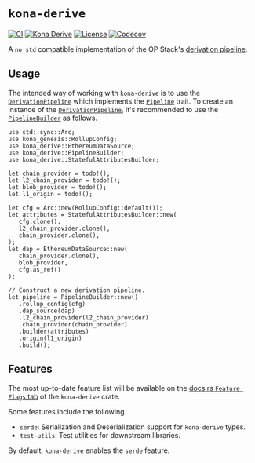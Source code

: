 # `kona-derive`

<a href="https://github.com/op-rs/kona/actions/workflows/rust_ci.yaml"><img src="https://github.com/op-rs/kona/actions/workflows/rust_ci.yaml/badge.svg?label=ci" alt="CI"></a>
<a href="https://crates.io/crates/kona-derive"><img src="https://img.shields.io/crates/v/kona-derive.svg?label=kona-derive&labelColor=2a2f35" alt="Kona Derive"></a>
<a href="https://github.com/op-rs/kona/blob/main/LICENSE.md"><img src="https://img.shields.io/badge/License-MIT-d1d1f6.svg?label=license&labelColor=2a2f35" alt="License"></a>
<a href="https://img.shields.io/codecov/c/github/op-rs/kona"><img src="https://img.shields.io/codecov/c/github/op-rs/kona" alt="Codecov"></a>

A `no_std` compatible implementation of the OP Stack's [derivation pipeline][derive].

[derive]: (https://specs.optimism.io/protocol/derivation.html#l2-chain-derivation-specification).

## Usage

The intended way of working with `kona-derive` is to use the [`DerivationPipeline`][dp] which implements the [`Pipeline`][p] trait. To create an instance of the [`DerivationPipeline`][dp], it's recommended to use the [`PipelineBuilder`][pb] as follows.

```rust,ignore
use std::sync::Arc;
use kona_genesis::RollupConfig;
use kona_derive::EthereumDataSource;
use kona_derive::PipelineBuilder;
use kona_derive::StatefulAttributesBuilder;

let chain_provider = todo!();
let l2_chain_provider = todo!();
let blob_provider = todo!();
let l1_origin = todo!();

let cfg = Arc::new(RollupConfig::default());
let attributes = StatefulAttributesBuilder::new(
   cfg.clone(),
   l2_chain_provider.clone(),
   chain_provider.clone(),
);
let dap = EthereumDataSource::new(
   chain_provider.clone(),
   blob_provider,
   cfg.as_ref()
);

// Construct a new derivation pipeline.
let pipeline = PipelineBuilder::new()
   .rollup_config(cfg)
   .dap_source(dap)
   .l2_chain_provider(l2_chain_provider)
   .chain_provider(chain_provider)
   .builder(attributes)
   .origin(l1_origin)
   .build();
```

[p]: ./src/traits/pipeline.rs
[pb]: ./src/pipeline/builder.rs
[dp]: ./src/pipeline/core.rs

## Features

The most up-to-date feature list will be available on the [docs.rs `Feature Flags` tab][ff] of the `kona-derive` crate.

Some features include the following.
- `serde`: Serialization and Deserialization support for `kona-derive` types.
- `test-utils`: Test utilities for downstream libraries.

By default, `kona-derive` enables the `serde` feature.

[ap]: https://docs.rs/crate/alloy-providers/latest
[ff]: https://docs.rs/crate/kona-derive/latest/features
